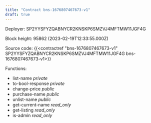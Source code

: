 ```yaml
---
title: "Contract bns-1676807467673-v1"
draft: true
---
```

Deployer: SP2YYSFYZQABNYCR2KNSKP6SMZVJ4MFTMW11JGF4G


 



Block height: 95862 (2023-02-19T12:33:55.000Z)

Source code: {{<contractref "bns-1676807467673-v1" SP2YYSFYZQABNYCR2KNSKP6SMZVJ4MFTMW11JGF4G bns-1676807467673-v1>}}

Functions:

* list-name _private_
* to-bool-response _private_
* change-price _public_
* purchase-name _public_
* unlist-name _public_
* get-current-name _read_only_
* get-listing _read_only_
* is-admin _read_only_
